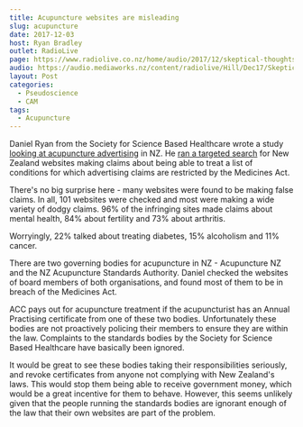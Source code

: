 ```yaml
---
title: Acupuncture websites are misleading
slug: acupuncture
date: 2017-12-03
host: Ryan Bradley
outlet: RadioLive
page: https://www.radiolive.co.nz/home/audio/2017/12/skeptical-thoughts-with-mark-honeychurch.html
audio: https://audio.mediaworks.nz/content/radiolive/Hill/Dec17/SkepticalThoughts3_12_17.mp3
layout: Post
categories:
  - Pseudoscience
  - CAM
tags:
  - Acupuncture
---
```


Daniel Ryan from the Society for Science Based Healthcare wrote a study [looking at acupuncture advertising](http://www.nzherald.co.nz/nz/news/article.cfm?c_id=1&objectid=11950955) in NZ. He [ran a targeted search](https://www.nzma.org.nz/journal/read-the-journal/all-issues/2010-2019/2017/vol-130-no-1466-1-december-2017/7430) for New Zealand websites making claims about being able to treat a list of conditions for which advertising claims are restricted by the Medicines Act.

<!-- more -->

There's no big surprise here - many websites were found to be making false claims. In all, 101 websites were checked and most were making a wide variety of dodgy claims. 96% of the infringing sites made claims about mental health, 84% about fertility and 73% about arthritis.

Worryingly, 22% talked about treating diabetes, 15% alcoholism and 11% cancer.

There are two governing bodies for acupuncture in NZ - Acupuncture NZ and the NZ Acupuncture Standards Authority. Daniel checked the websites of board members of both organisations, and found most of them to be in breach of the Medicines Act.

ACC pays out for acupuncture treatment if the acupuncturist has an Annual Practising certificate from one of these two bodies. Unfortunately these bodies are not proactively policing their members to ensure they are within the law. Complaints to the standards bodies by the Society for Science Based Healthcare have basically been ignored.

It would be great to see these bodies taking their responsibilities seriously, and revoke certificates from anyone not complying with New Zealand's laws. This would stop them being able to receive government money, which would be a great incentive for them to behave. However, this seems unlikely given that the people running the standards bodies are ignorant enough of the law that their own websites are part of the problem.
